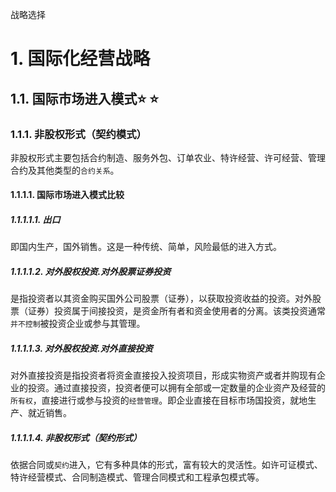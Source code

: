战略选择

# 1. 国际化经营战略

## 1.1. 国际市场进入模式:star: :star: 

### 1.1.1. 非股权形式（契约模式）

非股权形式主要包括合约制造、服务外包、订单农业、特许经营、许可经营、管理合约及其他类型的`合约关系`。

#### 1.1.1.1. 国际市场进入模式比较

##### 1.1.1.1.1. 出口

即国内生产，国外销售。这是一种传统、简单，风险最低的进入方式。

##### 1.1.1.1.2. 对外股权投资.对外股票证券投资

是指投资者以其资金购买国外公司股票（证券），以获取投资收益的投资。对外股票（证券）投资属于间接投资，是资金所有者和资金使用者的分离。该类投资通常`并不控制`被投资企业或参与其管理。

##### 1.1.1.1.3. 对外股权投资.对外直接投资

对外直接投资是指投资者将资金直接投入投资项目，形成实物资产或者并购现有企业的投资。通过直接投资，投资者便可以拥有全部或一定数量的企业资产及经营的`所有权`，直接进行或参与投资的`经营管理`。即企业直接在目标市场国投资，就地生产、就近销售。

##### 1.1.1.1.4. 非股权形式（契约形式）

依据合同或`契约`进入，它有多种具体的形式，富有较大的灵活性。如许可证模式、特许经营模式、合同制造模式、管理合同模式和工程承包模式等。
